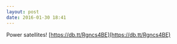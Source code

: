 ```yaml
---
layout: post
date: 2016-01-30 18:41
---
```

Power satellites! [https://db.tt/Rgncs4BE](https://db.tt/Rgncs4BE)
